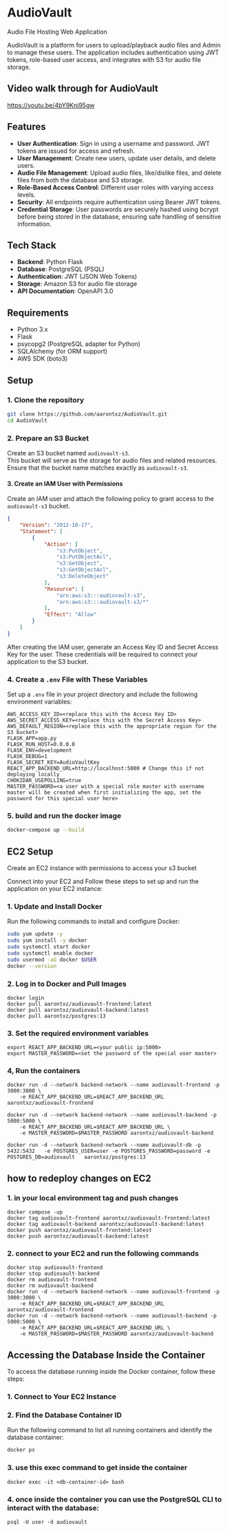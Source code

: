 # AudioVault
Audio File Hosting Web Application

AudioVault is a platform for users to upload/playback audio files and Admin to manage these users. The application includes authentication using JWT tokens, role-based user access, and integrates with S3 for audio file storage.

## Video walk through for AudioVault
https://youtu.be/4bY9Knj95gw

## Features

- **User Authentication**: Sign in using a username and password. JWT tokens are issued for access and refresh.
- **User Management**: Create new users, update user details, and delete users.
- **Audio File Management**: Upload audio files, like/dislike files, and delete files from both the database and S3 storage.
- **Role-Based Access Control**: Different user roles with varying access levels.
- **Security**: All endpoints require authentication using Bearer JWT tokens.
- **Credential Storage**: User passwords are securely hashed using bcrypt before being stored in the database, ensuring safe handling of sensitive information.

## Tech Stack

- **Backend**: Python Flask
- **Database**: PostgreSQL (PSQL)
- **Authentication**: JWT (JSON Web Tokens)
- **Storage**: Amazon S3 for audio file storage
- **API Documentation**: OpenAPI 3.0

## Requirements

- Python 3.x
- Flask
- psycopg2 (PostgreSQL adapter for Python)
- SQLAlchemy (for ORM support)
- AWS SDK (boto3)

## Setup

### 1. Clone the repository

```bash
git clone https://github.com/aarontxz/AudioVault.git
cd AudioVault
```

### 2. Prepare an S3 Bucket

Create an S3 bucket named `audiovault-s3`.  
This bucket will serve as the storage for audio files and related resources. Ensure that the bucket name matches exactly as `audiovault-s3`.

#### 3. Create an IAM User with Permissions  

Create an IAM user and attach the following policy to grant access to the `audiovault-s3` bucket. 

```json
{
    "Version": "2012-10-17",
    "Statement": [
        {
            "Action": [
                "s3:PutObject",
                "s3:PutObjectAcl",
                "s3:GetObject",
                "s3:GetObjectAcl",
                "s3:DeleteObject"
            ],
            "Resource": [
                "arn:aws:s3:::audiovault-s3",
                "arn:aws:s3:::audiovault-s3/*"
            ],
            "Effect": "Allow"
        }
    ]
}
```

After creating the IAM user, generate an Access Key ID and Secret Access Key for the user. These credentials will be required to connect your application to the S3 bucket.


### 4. Create a `.env` File with These Variables  

Set up a `.env` file in your project directory and include the following environment variables:  

```plaintext
AWS_ACCESS_KEY_ID=<replace this with the Access Key ID>
AWS_SECRET_ACCESS_KEY=<replace this with the Secret Access Key>
AWS_DEFAULT_REGION=<replace this with the appropriate region for the S3 bucket>
FLASK_APP=app.py
FLASK_RUN_HOST=0.0.0.0
FLASK_ENV=development 
FLASK_DEBUG=1 
FLASK_SECRET_KEY=AudioVaultKey
REACT_APP_BACKEND_URL=http://localhost:5000 # Change this if not deploying locally
CHOKIDAR_USEPOLLING=true
MASTER_PASSWORD=<a user with a special role master with username master will be created when first initializing the app, set the password for this special user here>
```

### 5. build and run the docker image
```bash
docker-compose up --build
```


## EC2 Setup

Create an EC2 instance with permissions to access your s3 bucket

Connect into your EC2 and Follow these steps to set up and run the application on your EC2 instance:

### 1. Update and Install Docker
Run the following commands to install and configure Docker:
```bash
sudo yum update -y
sudo yum install -y docker
sudo systemctl start docker
sudo systemctl enable docker
sudo usermod -aG docker $USER
docker --version
```

### 2. Log in to Docker and Pull Images
```
docker login
docker pull aarontxz/audiovault-frontend:latest
docker pull aarontxz/audiovault-backend:latest
docker pull aarontxz/postgres:13
```
### 3. Set the required environment variables
```
export REACT_APP_BACKEND_URL=<your public ip:5000>
export MASTER_PASSWORD=<set the password of the special user master>
```

### 4, Run the containers
```
docker run -d --network backend-network --name audiovault-frontend -p 3000:3000 \
    -e REACT_APP_BACKEND_URL=$REACT_APP_BACKEND_URL aarontxz/audiovault-frontend

docker run -d --network backend-network --name audiovault-backend -p 5000:5000 \
    -e REACT_APP_BACKEND_URL=$REACT_APP_BACKEND_URL \
    -e MASTER_PASSWORD=$MASTER_PASSWORD aarontxz/audiovault-backend

docker run -d --network backend-network --name audiovault-db -p 5432:5432   -e POSTGRES_USER=user -e POSTGRES_PASSWORD=password -e POSTGRES_DB=audiovault   aarontxz/postgres:13
```

## how to redeploy changes on EC2

### 1. in your local environment tag and push changes
```
docker compose -up
docker tag audiovault-frontend aarontxz/audiovault-frontend:latest
docker tag audiovault-backend aarontxz/audiovault-backend:latest
docker push aarontxz/audiovault-frontend:latest                   
docker push aarontxz/audiovault-backend:latest                 
```

### 2. connect to your EC2 and run the following commands

```
docker stop audiovault-frontend
docker stop audiovault-backend
docker rm audiovault-frontend
docker rm audiovault-backend
docker run -d --network backend-network --name audiovault-frontend -p 3000:3000 \
    -e REACT_APP_BACKEND_URL=$REACT_APP_BACKEND_URL aarontxz/audiovault-frontend
docker run -d --network backend-network --name audiovault-backend -p 5000:5000 \
    -e REACT_APP_BACKEND_URL=$REACT_APP_BACKEND_URL \
    -e MASTER_PASSWORD=$MASTER_PASSWORD aarontxz/audiovault-backend
```


## Accessing the Database Inside the Container

To access the database running inside the Docker container, follow these steps:

### 1. Connect to Your EC2 Instance

### 2. Find the Database Container ID
Run the following command to list all running containers and identify the database container:
```bash
docker ps
```

### 3. use this exec command to get inside the container
```
docker exec -it <db-container-id> bash
```

### 4. once inside the container you can use the PostgreSQL CLI to interact with the database:
```
psql -U user -d audiovault
```
